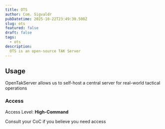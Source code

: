 ```yaml
---
title: OTS
author: Com. Sigvaldr
pubDatetime: 2025-10-22T23:49:30.500Z
slug: ots
featured: false
draft: false
tags:
  - ots
description:
  OTS is an open-source TAK Server
---
```


## Usage

OpenTakServer allows us to self-host a central server for real-world tactical operations

### Access
Access Level: <b>High-Command</b>

Consult your CoC if you believe you need access

<!-- Use `new Date().toISOString()` in browser console for date -->